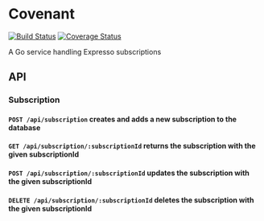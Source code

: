 # Covenant
[![Build Status](https://travis-ci.org/yuderekyu/covenant.svg?branch=master)](https://travis-ci.org/yuderekyu/covenant)
[![Coverage Status](https://coveralls.io/repos/github/yuderekyu/covenant/badge.svg?branch=master)](https://coveralls.io/github/yuderekyu/covenant?branch=master)

A Go service handling Expresso subscriptions

## API

### Subscription

#### `POST /api/subscription` creates and adds a new subscription to the database

#### `GET /api/subscription/:subscriptionId` returns the  subscription with the given subscriptionId

#### `POST /api/subscription/:subscriptionId` updates the subscription with the given subscriptionId

#### `DELETE /api/subscription/:subscriptionId` deletes the subscription with the given subscriptionId